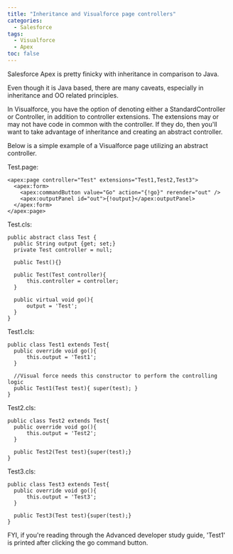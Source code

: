 ```yaml
---
title: "Inheritance and Visualforce page controllers"
categories:
  - Salesforce
tags:
  - Visualforce
  - Apex
toc: false
---
```


Salesforce Apex is pretty finicky with inheritance in comparison to Java.

Even though it is Java based, there are many caveats, especially in inheritance and OO related principles.



In Visualforce, you have the option of denoting either a StandardController or Controller, in addition to controller extensions.  The extensions may or may not have code in common with the controller.  If they do, then you'll want to take advantage of inheritance and creating an abstract controller.



Below is a simple example of a Visualforce page utilizing an abstract controller.



Test.page:
```
<apex:page controller="Test" extensions="Test1,Test2,Test3">
  <apex:form>
    <apex:commandButton value="Go" action="{!go}" rerender="out" />
    <apex:outputPanel id="out">{!output}</apex:outputPanel>
  </apex:form>
</apex:page>
```


Test.cls:
```
public abstract class Test {
  public String output {get; set;}
  private Test controller = null;

  public Test(){}

  public Test(Test controller){
      this.controller = controller;
  }

  public virtual void go(){
      output = 'Test';
  }
}
```


Test1.cls:
```
public class Test1 extends Test{
  public override void go(){
      this.output = 'Test1';
  }

  //Visual force needs this constructor to perform the controlling logic
  public Test1(Test test){ super(test); }
}
```

Test2.cls:
```
public class Test2 extends Test{
  public override void go(){
      this.output = 'Test2';
  }

  public Test2(Test test){super(test);}
}
```

Test3.cls:
```
public class Test3 extends Test{
  public override void go(){
      this.output = 'Test3';
  }

  public Test3(Test test){super(test);}
}
```

FYI, if you're reading through the Advanced developer study guide, 'Test1' is printed after clicking  the go command button.
